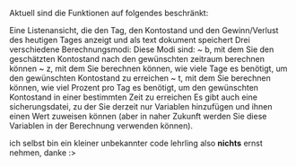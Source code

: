 Aktuell sind die Funktionen auf folgendes beschränkt:

Eine Listenansicht, die den Tag, den Kontostand und den Gewinn/Verlust des heutigen Tages anzeigt und als text dokument speichert
Drei verschiedene Berechnungsmodi:
Diese Modi sind:
~ b, mit dem Sie den geschätzten Kontostand nach den gewünschten zeitraum berechnen können
~ z, mit dem Sie berechnen können, wie viele Tage es benötigt, um den gewünschten Kontostand zu erreichen
~ t, mit dem Sie berechnen können, wie viel Prozent pro Tag es benötigt, um den gewünschten Kontostand in einer bestimmten Zeit zu erreichen
Es gibt auch eine sicherungsdatei, zu der Sie derzeit nur Variablen hinzufügen und ihnen einen Wert zuweisen können (aber in naher Zukunft werden Sie diese Variablen in der Berechnung verwenden können).

ich selbst bin ein kleiner unbekannter code lehrling also **nichts** ernst nehmen, danke :>
